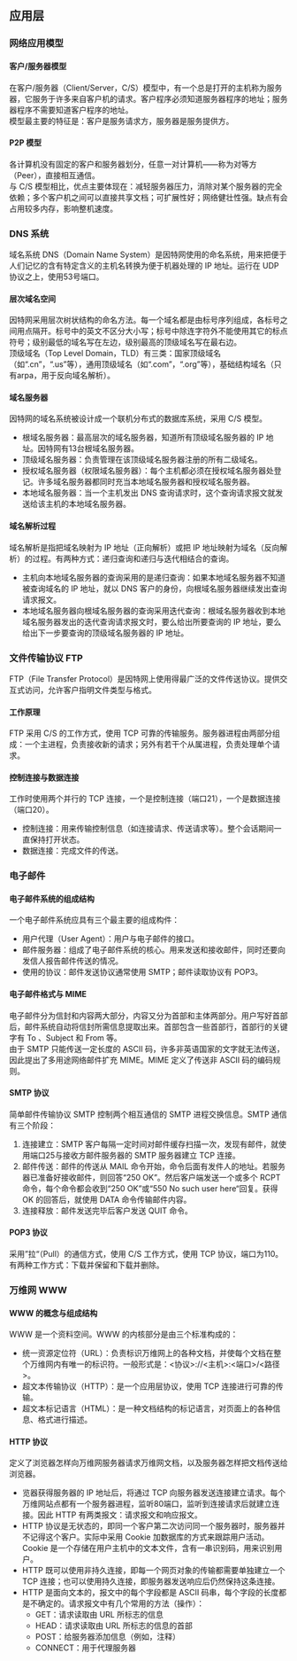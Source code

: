 ## 应用层
### 网络应用模型
#### 客户/服务器模型
在客户/服务器（Client/Server，C/S）模型中，有一个总是打开的主机称为服务器，它服务于许多来自客户机的请求。客户程序必须知道服务器程序的地址；服务器程序不需要知道客户程序的地址。  
模型最主要的特征是：客户是服务请求方，服务器是服务提供方。

#### P2P 模型
各计算机没有固定的客户和服务器划分，任意一对计算机——称为对等方（Peer），直接相互通信。  
与 C/S 模型相比，优点主要体现在：减轻服务器压力，消除对某个服务器的完全依赖；多个客户机之间可以直接共享文档；可扩展性好；网络健壮性强。缺点有会占用较多内存，影响整机速度。

### DNS 系统
域名系统 DNS（Domain Name System）是因特网使用的命名系统，用来把便于人们记忆的含有特定含义的主机名转换为便于机器处理的 IP 地址。运行在 UDP 协议之上，使用53号端口。

#### 层次域名空间
因特网采用层次树状结构的命名方法。每一个域名都是由标号序列组成，各标号之间用点隔开。标号中的英文不区分大小写；标号中除连字符外不能使用其它的标点符号；级别最低的域名写在左边，级别最高的顶级域名写在最右边。  
顶级域名（Top Level Domain，TLD）有三类：国家顶级域名（如“.cn”，“.us”等），通用顶级域名（如“.com”，“.org”等），基础结构域名（只有arpa，用于反向域名解析）。

#### 域名服务器
因特网的域名系统被设计成一个联机分布式的数据库系统，采用 C/S 模型。
* 根域名服务器：最高层次的域名服务器，知道所有顶级域名服务器的 IP 地址。因特网有13台根域名服务器。
* 顶级域名服务器：负责管理在该顶级域名服务器注册的所有二级域名。
* 授权域名服务器（权限域名服务器）：每个主机都必须在授权域名服务器处登记。许多域名服务器都同时充当本地域名服务器和授权域名服务器。
* 本地域名服务器：当一个主机发出 DNS 查询请求时，这个查询请求报文就发送给该主机的本地域名服务器。

#### 域名解析过程
域名解析是指把域名映射为 IP 地址（正向解析）或把 IP 地址映射为域名（反向解析）的过程。有两种方式：递归查询和递归与迭代相结合的查询。
* 主机向本地域名服务器的查询采用的是递归查询：如果本地域名服务器不知道被查询域名的 IP 地址，就以 DNS 客户的身份，向根域名服务器继续发出查询请求报文。
* 本地域名服务器向根域名服务器的查询采用迭代查询：根域名服务器收到本地域名服务器发出的迭代查询请求报文时，要么给出所要查询的 IP 地址，要么给出下一步要查询的顶级域名服务器的 IP 地址。

### 文件传输协议 FTP
FTP（File Transfer Protocol）是因特网上使用得最广泛的文件传送协议。提供交互式访问，允许客户指明文件类型与格式。

#### 工作原理
FTP 采用 C/S 的工作方式，使用 TCP 可靠的传输服务。服务器进程由两部分组成：一个主进程，负责接收新的请求；另外有若干个从属进程，负责处理单个请求。

#### 控制连接与数据连接
工作时使用两个并行的 TCP 连接，一个是控制连接（端口21），一个是数据连接（端口20）。
* 控制连接：用来传输控制信息（如连接请求、传送请求等）。整个会话期间一直保持打开状态。
* 数据连接：完成文件的传送。

### 电子邮件
#### 电子邮件系统的组成结构
一个电子邮件系统应具有三个最主要的组成构件：
* 用户代理（User Agent）：用户与电子邮件的接口。
* 邮件服务器：组成了电子邮件系统的核心。用来发送和接收邮件，同时还要向发信人报告邮件传送的情况。
* 使用的协议：邮件发送协议通常使用 SMTP；邮件读取协议有 POP3。

#### 电子邮件格式与 MIME
电子邮件分为信封和内容两大部分，内容又分为首部和主体两部分。用户写好首部后，邮件系统自动将信封所需信息提取出来。首部包含一些首部行，首部行的关键字有 To 、Subject 和 From 等。  
由于 SMTP 只能传送一定长度的 ASCII 码，许多非英语国家的文字就无法传送，因此提出了多用途网络邮件扩充 MIME。MIME 定义了传送非 ASCII 码的编码规则。

#### SMTP 协议
简单邮件传输协议 SMTP 控制两个相互通信的 SMTP 进程交换信息。SMTP 通信有三个阶段：
1. 连接建立：SMTP 客户每隔一定时间对邮件缓存扫描一次，发现有邮件，就使用端口25与接收方邮件服务器的 SMTP 服务器建立 TCP 连接。
2. 邮件传送：邮件的传送从 MAIL 命令开始，命令后面有发件人的地址。若服务器已准备好接收邮件，则回答“250 OK”。然后客户端发送一个或多个 RCPT 命令，每个命令都会收到“250 OK”或“550 No such user here“回复。获得 OK 的回答后，就使用 DATA 命令传输邮件内容。
3. 连接释放：邮件发送完毕后客户发送 QUIT 命令。

#### POP3 协议
采用”拉“（Pull）的通信方式，使用 C/S 工作方式，使用 TCP 协议，端口为110。有两种工作方式：下载并保留和下载并删除。

### 万维网 WWW
#### WWW 的概念与组成结构
WWW 是一个资料空间。WWW 的内核部分是由三个标准构成的：
* 统一资源定位符（URL）：负责标识万维网上的各种文档，并使每个文档在整个万维网内有唯一的标识符。一般形式是：<协议>://<主机>:<端口>/<路径>。
* 超文本传输协议（HTTP）：是一个应用层协议，使用 TCP 连接进行可靠的传输。
* 超文本标记语言（HTML）：是一种文档结构的标记语言，对页面上的各种信息、格式进行描述。

#### HTTP 协议
定义了浏览器怎样向万维网服务器请求万维网文档，以及服务器怎样把文档传送给浏览器。
* 览器获得服务器的 IP 地址后，将通过 TCP 向服务器发送连接建立请求。每个万维网站点都有一个服务器进程，监听80端口，监听到连接请求后就建立连接。因此 HTTP 有两类报文：请求报文和响应报文。
* HTTP 协议是无状态的，即同一个客户第二次访问同一个服务器时，服务器并不记得这个客户。实际中采用 Cookie 加数据库的方式来跟踪用户活动。Cookie 是一个存储在用户主机中的文本文件，含有一串识别码，用来识别用户。
* HTTP 既可以使用非持久连接，即每一个网页对象的传输都需要单独建立一个 TCP 连接；也可以使用持久连接，即服务器发送响应后仍然保持这条连接。
* HTTP 是面向文本的，报文中的每个字段都是 ASCII 码串，每个字段的长度都是不确定的。请求报文中有几个常用的方法（操作）：
	* GET：请求读取由 URL 所标志的信息
	* HEAD：请求读取由 URL 所标志的信息的首部
	* POST：给服务器添加信息（例如，注释）
	* CONNECT：用于代理服务器
